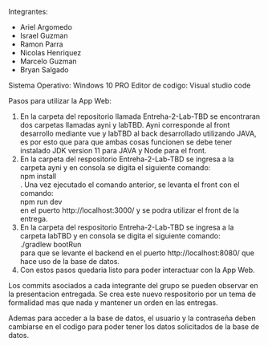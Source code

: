 Integrantes:
- Ariel Argomedo 
- Israel Guzman
- Ramon Parra
- Nicolas Henriquez
- Marcelo Guzman
- Bryan Salgado

Sistema Operativo: Windows 10 PRO
Editor de codigo: Visual studio code

Pasos para utilizar la App Web:
<ol>
  <li>En la carpeta del repositorio llamada Entreha-2-Lab-TBD se encontraran dos carpetas llamadas ayni y labTBD. Ayni corresponde al front desarrollo mediante vue y labTBD al back desarrollado utilizando JAVA, es por esto que para que ambas cosas funcionen se debe tener instalado JDK version 11 para JAVA y Node para el front.</li>
  <li>En la carpeta del respositorio Entreha-2-Lab-TBD se ingresa a la carpeta ayni y en consola se digita el siguiente comando: <br>npm install</br>. Una vez ejecutado el comando anterior, se levanta el front con el comando: <br>npm run dev</br></li>
en el puerto http://localhost:3000/ y se podra utilizar el front de la entrega.
  <li>En la carpeta del respositorio Entreha-2-Lab-TBD se ingresa a la carpeta labTBD y en consola se digita el siguiente comando: <br>./gradlew bootRun</br> para que se levante el backend en el puerto http://localhost:8080/ que hace uso de la base de datos.</li>
  <li>Con estos pasos quedaria listo para poder interactuar con la App Web.</li>
  
</ol>

Los commits asociados a cada integrante del grupo se pueden observar en la presentacion entregada. Se crea este nuevo respositorio por un tema de formalidad mas que nada y mantener un orden en las entregas.

Ademas para acceder a la base de datos, el usuario y la contraseña deben cambiarse en el codigo para poder tener los datos solicitados de la base de datos.
